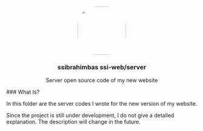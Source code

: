 <p align="center"><br><img src="https://avatars.githubusercontent.com/u/76786120?v=4" width="128" height="128" style="border-radius: 50px;" /></p>
<h3 align="center">ssibrahimbas ssi-web/server</h3>
<p align="center">
  Server open source code of my new website
</p>

### What Is?

In this folder are the server codes I wrote for the new version of my website.

Since the project is still under development, I do not give a detailed explanation. The description will change in the future.